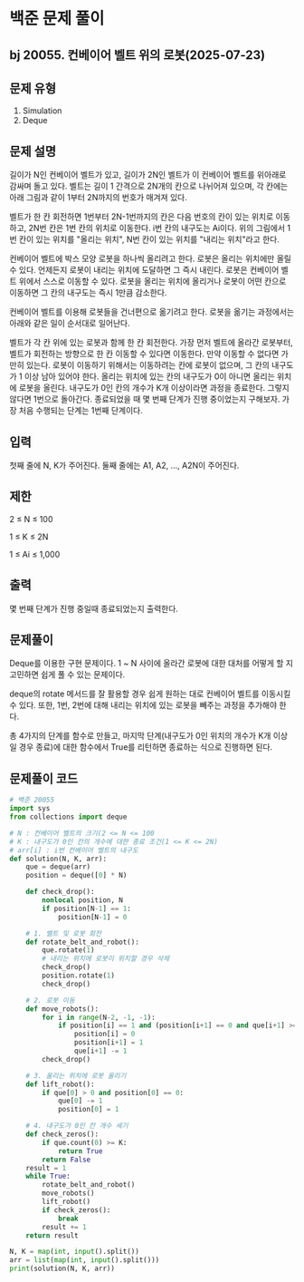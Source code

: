 # 백준 문제 풀이

## bj 20055. 컨베이어 벨트 위의 로봇(2025-07-23)

## 문제 유형

1. Simulation
2. Deque

## 문제 설명

길이가 N인 컨베이어 벨트가 있고, 길이가 2N인 벨트가 이 컨베이어 벨트를 위아래로 감싸며 돌고 있다. 벨트는 길이 1 간격으로 2N개의 칸으로 나뉘어져 있으며, 각 칸에는 아래 그림과 같이 1부터 2N까지의 번호가 매겨져 있다.

벨트가 한 칸 회전하면 1번부터 2N-1번까지의 칸은 다음 번호의 칸이 있는 위치로 이동하고, 2N번 칸은 1번 칸의 위치로 이동한다. i번 칸의 내구도는 Ai이다. 위의 그림에서 1번 칸이 있는 위치를 "올리는 위치", N번 칸이 있는 위치를 "내리는 위치"라고 한다.

컨베이어 벨트에 박스 모양 로봇을 하나씩 올리려고 한다. 로봇은 올리는 위치에만 올릴 수 있다. 언제든지 로봇이 내리는 위치에 도달하면 그 즉시 내린다. 로봇은 컨베이어 벨트 위에서 스스로 이동할 수 있다. 로봇을 올리는 위치에 올리거나 로봇이 어떤 칸으로 이동하면 그 칸의 내구도는 즉시 1만큼 감소한다.

컨베이어 벨트를 이용해 로봇들을 건너편으로 옮기려고 한다. 로봇을 옮기는 과정에서는 아래와 같은 일이 순서대로 일어난다.

벨트가 각 칸 위에 있는 로봇과 함께 한 칸 회전한다.
가장 먼저 벨트에 올라간 로봇부터, 벨트가 회전하는 방향으로 한 칸 이동할 수 있다면 이동한다. 만약 이동할 수 없다면 가만히 있는다.
로봇이 이동하기 위해서는 이동하려는 칸에 로봇이 없으며, 그 칸의 내구도가 1 이상 남아 있어야 한다.
올리는 위치에 있는 칸의 내구도가 0이 아니면 올리는 위치에 로봇을 올린다.
내구도가 0인 칸의 개수가 K개 이상이라면 과정을 종료한다. 그렇지 않다면 1번으로 돌아간다.
종료되었을 때 몇 번째 단계가 진행 중이었는지 구해보자. 가장 처음 수행되는 단계는 1번째 단계이다.

## 입력

첫째 줄에 N, K가 주어진다. 둘째 줄에는 A1, A2, ..., A2N이 주어진다.

## 제한

2 ≤ N ≤ 100

1 ≤ K ≤ 2N

1 ≤ Ai ≤ 1,000

## 출력

몇 번째 단계가 진행 중일때 종료되었는지 출력한다.

## 문제풀이

Deque를 이용한 구현 문제이다. 1 ~ N 사이에 올라간 로봇에 대한 대처를 어떻게 할 지 고민하면 쉽게 풀 수 있는 문제이다.

deque의 rotate 메서드를 잘 활용할 경우 쉽게 원하는 대로 컨베이어 벨트를 이동시킬 수 있다. 또한, 1번, 2번에 대해 내리는 위치에 있는 로봇을 빼주는 과정을 추가해야 한다.

총 4가지의 단계를 함수로 만들고, 마지막 단계(내구도가 0인 위치의 개수가 K개 이상일 경우 종료)에 대한 함수에서 True를 리턴하면 종료하는 식으로 진행하면 된다.

## 문제풀이 코드

```python
# 백준 20055
import sys
from collections import deque

# N : 컨베이어 벨트의 크기(2 <= N <= 100
# K : 내구도가 0인 칸의 개수에 대한 종료 조건(1 <= K <= 2N)
# arr[i] : i번 컨베이어 벨트의 내구도
def solution(N, K, arr):
    que = deque(arr)
    position = deque([0] * N)

    def check_drop():
        nonlocal position, N
        if position[N-1] == 1:
            position[N-1] = 0

    # 1. 벨트 및 로봇 회전
    def rotate_belt_and_robot():
        que.rotate(1)
        # 내리는 위치에 로봇이 위치할 경우 삭제
        check_drop()
        position.rotate(1)
        check_drop()

    # 2. 로봇 이동
    def move_robots():
        for i in range(N-2, -1, -1):
            if position[i] == 1 and (position[i+1] == 0 and que[i+1] >= 1):
                position[i] = 0
                position[i+1] = 1
                que[i+1] -= 1
        check_drop()

    # 3. 올리는 위치에 로봇 올리기
    def lift_robot():
        if que[0] > 0 and position[0] == 0:
            que[0] -= 1
            position[0] = 1

    # 4. 내구도가 0인 칸 개수 세기
    def check_zeros():
        if que.count(0) >= K:
            return True
        return False
    result = 1
    while True:
        rotate_belt_and_robot()
        move_robots()
        lift_robot()
        if check_zeros():
            break
        result += 1
    return result

N, K = map(int, input().split())
arr = list(map(int, input().split()))
print(solution(N, K, arr))
```

```java


```
